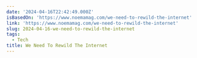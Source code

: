 ```yaml
---
date: '2024-04-16T22:42:49.000Z'
isBasedOn: 'https://www.noemamag.com/we-need-to-rewild-the-internet'
link: 'https://www.noemamag.com/we-need-to-rewild-the-internet'
slug: 2024-04-16-we-need-to-rewild-the-internet
tags:
  - Tech
title: We Need To Rewild The Internet
---
```


